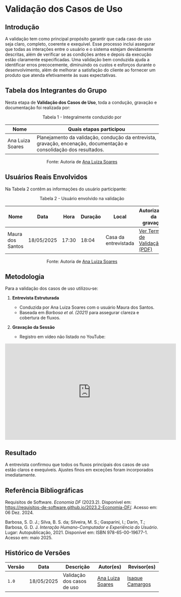 # Validação dos Casos de Uso

## Introdução

A validação tem como principal propósito garantir que cada caso de uso seja claro, completo, coerente e exequível. Esse processo inclui assegurar que todas as interações entre o usuário e o sistema estejam devidamente descritas, além de verificar se as condições antes e depois da execução estão claramente especificadas. Uma validação bem conduzida ajuda a identificar erros precocemente, diminuindo os custos e esforços durante o desenvolvimento, além de melhorar a satisfação do cliente ao fornecer um produto que atenda efetivamente às suas expectativas.

## Tabela dos Integrantes do Grupo

Nesta etapa de **Validação dos Casos de Uso**, toda a condução, gravação e documentação foi realizada por:

<p align="center">Tabela 1 - Integralmente conduzido por</p>
<div align="center">
    <table>
        <thead>
            <tr>
                <th>Nome</th>
                <th>Quais etapas participou</th>
            </tr>
        </thead>
        <tbody>
            <tr>
                <td>Ana Luiza Soares</td>
                <td>Planejamento da validação, condução da entrevista, gravação, encenação, documentação e consolidação dos resultados.</td>
            </tr>
        </tbody>
    </table>
</div>
<p align="center">Fonte: Autoria de <a href="https://github.com/Ana-Luiza-SC">Ana Luiza Soares</a></p>

## Usuários Reais Envolvidos

Na Tabela 2 contêm as informações do usuário participante:

<p align="center">Tabela 2 - Usuário envolvido na validação</p>
<div align="center">
    <table>
        <thead>
            <tr>
                <th>Nome</th>
                <th>Data</th>
                <th>Hora</th>
                <th>Duração</th>
                <th>Local</th>
                <th>Autorização da gravação</th>
            </tr>
        </thead>
        <tbody>
            <tr>
                <td>Maura dos Santos</td>
                <td>18/05/2025</td>
                <td>17:30</td>
                <td>18:04</td>
                <td>Casa da entrevistada</td>
                <td><a href="https://unbbr-my.sharepoint.com/:b:/g/personal/231011088_aluno_unb_br/Eah0RSHhyZFIiwpWrqBuPmoBX1k0fxe4JahAmLkzITsIDw?e=iEHuTW" target="_blank">Ver Termo de Validação (PDF)</a></td>
            </tr>
        </tbody>
    </table>
</div>
<p align="center">Fonte: Autoria de <a href="https://github.com/Ana-Luiza-SC">Ana Luiza Soares</a></p>

## Metodologia

Para a validação dos casos de uso utilizou‑se:

1. **Entrevista Estruturada**  
   - Conduzida por Ana Luiza Soares com o usuário Maura dos Santos.  
   - Baseada em *Barbosa et al. (2021)* para assegurar clareza e cobertura de fluxos.

2. **Gravação da Sessão**  
   - Registro em vídeo não listado no YouTube:


<iframe width="560" height="315" src="https://www.youtube.com/embed/xSrur9kLz8I?si=eVRAROHEkXwxz7z_" title="YouTube video player" frameborder="0" allow="accelerometer; autoplay; clipboard-write; encrypted-media; gyroscope; picture-in-picture; web-share" referrerpolicy="strict-origin-when-cross-origin" allowfullscreen></iframe>

## Resultado

A entrevista confirmou que todos os fluxos principais dos casos de uso estão claros e exequíveis. Ajustes finos em exceções foram incorporados imediatamente.

## Referência Bibliográficas

Requisitos de Software. *Economia DF* (2023.2). Disponível em: https://requisitos-de-software.github.io/2023.2-Economia-DF/. Acesso em: 06 Dez. 2024.

Barbosa, S. D. J.; Silva, B. S. da; Silveira, M. S.; Gasparini, I.; Darin, T.; Barbosa, G. D. J. *Interação Humano-Computador e Experiência do Usuário*. Lugar: Autopublicação, 2021. Disponível em: ISBN 978-65-00-19677-1. Acesso em: maio 2025.

## Histórico de Versões

| Versão | Data       | Descrição                                 | Autor(es)                         | Revisor(es)          |
|--------|------------|-------------------------------------------|-----------------------------------|----------------------|
| `1.0`  | 18/05/2025 | Validação dos casos de uso        | [Ana Luiza Soares](https://github.com/Ana-Luiza-SC)                   |  [Isaque Camargos](https://github.com/isaqzin)                 |
